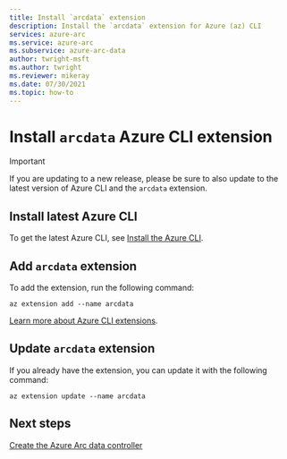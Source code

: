```yaml
---
title: Install `arcdata` extension
description: Install the `arcdata` extension for Azure (az) CLI
services: azure-arc
ms.service: azure-arc
ms.subservice: azure-arc-data
author: twright-msft
ms.author: twright
ms.reviewer: mikeray
ms.date: 07/30/2021
ms.topic: how-to
---
```


# Install `arcdata` Azure CLI extension

> [!IMPORTANT]
> If you are updating to a new release, please be sure to also update to the latest version of Azure CLI and the `arcdata` extension.


## Install latest Azure CLI 

To get the latest Azure CLI, see [Install the Azure CLI](/cli/azure/install-azure-cli).


## Add `arcdata` extension

To add the extension, run the following command: 

```azurecli
az extension add --name arcdata 
```

[Learn more about Azure CLI extensions](/cli/azure/azure-cli-extensions-overview).

## Update `arcdata` extension

If you already have the extension, you can update it with the following command:

```azurecli
az extension update --name arcdata
```

## Next steps

[Create the Azure Arc data controller](create-data-controller.md)
